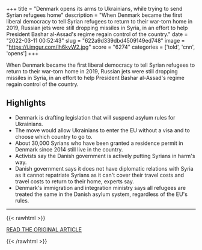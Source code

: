 +++
title = "Denmark opens its arms to Ukrainians, while trying to send Syrian refugees home"
description = "When Denmark became the first liberal democracy to tell Syrian refugees to return to their war-torn home in 2019, Russian jets were still dropping missiles in Syria, in an effort to help President Bashar al-Assad's regime regain control of the country."
date = "2022-03-11 00:52:43"
slug = "622a9d339dbd4509149ed748"
image = "https://i.imgur.com/lh6kvW2.jpg"
score = "6274"
categories = ['told', 'cnn', 'opens']
+++

When Denmark became the first liberal democracy to tell Syrian refugees to return to their war-torn home in 2019, Russian jets were still dropping missiles in Syria, in an effort to help President Bashar al-Assad's regime regain control of the country.

## Highlights

- Denmark is drafting legislation that will suspend asylum rules for Ukrainians.
- The move would allow Ukrainians to enter the EU without a visa and to choose which country to go to.
- About 30,000 Syrians who have been granted a residence permit in Denmark since 2014 still live in the country.
- Activists say the Danish government is actively putting Syrians in harm's way.
- Danish government says it does not have diplomatic relations with Syria as it cannot repatriate Syrians as it can't cover their travel costs and travel costs to return to their home, experts say.
- Denmark's immigration and integration ministry says all refugees are treated the same in the Danish asylum system, regardless of the EU's rules.

---

{{< rawhtml >}}
  <p class="article-category">
    <a target="_blank" href="https://www.cnn.com/2022/03/10/europe/denmark-refugees-ukraine-syrian-intl/index.html">READ THE ORIGINAL ARTICLE</a>
  </p>
{{< /rawhtml >}}
